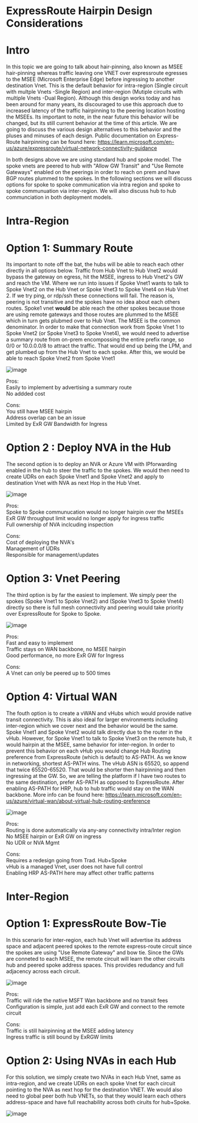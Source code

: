 # ExpressRoute Hairpin Design Considerations

# Intro
In this topic we are going to talk about hair-pinning, also known as MSEE hair-pinning whereas traffic leaving one VNET over expressroute egresses to the MSEE (Microsoft Enterprise Edge) before ingressing to another destination Vnet. This is the default behavior for intra-region (Single circuit with multple Vnets -Single Region) and inter-region (Mutiple circuits with multiple Vnets -Dual Region). Although this design works today and has been around for many years, its discouraged to use this approach due to increased latency of the traffic hairpinning to the peering location hosting the MSEEs. Its important to note, in the near future this behavior will be changed, but its still current behavior at the time of this article. We are going to discuss the various design alternatives to this behavior and the pluses and minuses of each design. Public documentation on Express-Route hairpinning can be found here: https://learn.microsoft.com/en-us/azure/expressroute/virtual-network-connectivity-guidance

In both designs above we are using standard hub and spoke model. The spoke vnets are peered to hub with "Allow GW Transit" and "Use Remote Gateways" enabled on the peerings in order to reach on prem and have BGP routes plummed to the spokes. In the following sections we will discuss options for spoke to spoke communication via intra region and spoke to spoke communuation via inter-region. We will also discuss hub to hub communciation in both deployment models.

# Intra-Region 
# Option 1: Summary Route
Its important to note off the bat, the hubs will be able to reach each other directly in all options below. Traffic from Hub Vnet to Hub Vnet2 would bypass the gateway on egress, hit the MSEE, ingress to Hub Vnet2's GW and reach the VM. Where we run into issues if Spoke Vnet1 wants to talk to Spoke Vnet2 on the Hub Vnet or Spoke Vnet3 to Spoke Vnet4 on Hub Vnet 2. If we try ping, or rdp/ssh these connections will fail. The reason is, peering is not transitive and the spokes have no idea about each others routes. Spoke1 vnet **would** be able reach the other spokes because those are using remote gateways and those routes are plummed to the MSEE which in turn gets plubmed over to Hub Vnet. The MSEE is the common denominator. In order to make that connection work from Spoke Vnet 1 to Spoke Vnet2 (or Spoke Vnet3 to Spoke Vnet4), we would need to advertise a summary route from on-prem encompossing the entire prefix range, so 0/0 or 10.0.0.0/8 to attract the traffic. That would end up being the LPM, and get plumbed up from the Hub Vnet to each spoke. After this, we would be able to reach Spoke Vnet2 from Spoke Vnet1

![image](https://user-images.githubusercontent.com/55964102/195739906-db45a66b-03be-4c9c-8e9a-63252c73cd72.png)


Pros:
<br>
Easily to implement by advertising a summary route
<br>
No addded cost

Cons:
<br>
You still have MSEE hairpin
<br>
Address overlap can be an issue
<br>
Limited by ExR GW Bandwidth for Ingress

# Option 2 : Deploy NVA in the Hub
The second option is to deploy an NVA or Azure VM with IPforwarding enabled in the hub to steer the traffic to the spokes. We would then need to create UDRs on each Spoke Vnet1 and Spoke Vnet2 and apply to destination Vnet with NVA as next Hop in the Hub Vnet. 

![image](https://user-images.githubusercontent.com/55964102/195955930-76d32b2e-26b2-4afe-b9ed-04894d346ac7.png)

Pros:
<br>
Spoke to Spoke communucation would no longer hairpin over the MSEEs
<br>
ExR GW throughput limit would no longer apply for ingress traffic
<br>
Full ownership of NVA inclcuding inspection 

Cons:
<br>
Cost of deploying the NVA's
<br>
Management of UDRs
<br>
Responsible for management/updates
<br>

# Option 3: Vnet Peering
The third option is by far the easiest to implement. We simply peer the spokes (Spoke Vnet1 to Spoke Vnet2) and (Spoke Vnet3 to Spoke Vnet4) directly so there is full mesh connectivity and peering would take priority over ExpressRoute for Spoke to Spoke.

![image](https://user-images.githubusercontent.com/55964102/195743838-67ef3797-eeb1-473a-b3e3-2688e453940b.png)

Pros:
<br>
Fast and easy to implement
<br>
Traffic stays on WAN backbone, no MSEE hairpin
<br>
Good performance, no more ExR GW for Ingress

Cons:
<br>
A Vnet can only be peered up to 500 times

# Option 4: Virtual WAN
The fouth option is to create a vWAN and vHubs which would provide native transit connectivity. This is also ideal for larger environments including inter-region which we cover next and the behavior would be the same. Spoke Vnet1 and Spoke Vnet2 would talk directly due to the router in the vHub. However, for Spoke Vnet1 to talk to Spoke Vnet3 on the remote hub, it would hairpin at the MSEE, same behavior for inter-region. In order to prevent this behavior on each vHub you would change Hub Routing preference from ExpressRoute (which is default) to AS-PATH. As we know in networking, shortest AS-PATH wins. The vHub ASN is 65520, so append that twice 65520-65520. That would be shorter then hairpinning and then ingressing at the GW. So, we are telling the platform if I have two routes to the same destination, prefer AS-PATH as opposed to ExpressRoute. After enabling AS-PATH for HRP, hub to hub traffic would stay on the WAN backbone. More info can be found here:
https://learn.microsoft.com/en-us/azure/virtual-wan/about-virtual-hub-routing-preference

![image](https://user-images.githubusercontent.com/55964102/195915372-9d0675bc-1669-4d22-b8e6-5ac0265c7183.png)

Pros:
<br>
Routing is done automatically via any-any connectivity intra/Inter region
<br>
No MSEE hairpin or ExR GW on ingress
<br>
No UDR or NVA Mgmt

Cons:
<br>
Requires a redesign going from Trad. Hub+Spoke
<br>
vHub is a managed Vnet, user does not have full control
<br>
Enabling HRP AS-PATH here may affect other traffic patterns

# Inter-Region

# Option 1: ExpressRoute Bow-Tie
In this scenario for inter-region, each hub Vnet will advertise its address space and adjacent peered spokes to the remote express-route circuit since the spokes are using "Use Remote Gateway" and bow tie. Since the GWs are conneted to each MSEE, the remote circuit will learn the other circuits hub and peered spoke address spaces. This provides redudancy and full adjacency across each circuit. 

![image](https://user-images.githubusercontent.com/55964102/195952342-0384fdf7-2894-4af6-8361-ace3dd346f84.png)

Pros:
<br>
Traffic will ride the native MSFT Wan backbone and no transit fees
<br>
Configuration is simple, just add each ExR GW and connect to the remote circuit

Cons:
<br>
Traffic is still hairpinning at the MSEE adding latency
<br>
Ingress traffic is still bound by ExRGW limits

# Option 2: Using NVAs in each Hub
For this solution, we simply create two NVAs in each Hub Vnet, same as intra-region, and we create UDRs on each spoke Vnet for each circuit pointing to the NVA as next hop for the destination VNET. We would also need to global peer both hub VNETs, so that they would learn each others address-space and have full reachability across both ciruits for hub+Spoke.

![image](https://user-images.githubusercontent.com/55964102/195956843-4e4c9044-3efd-49a9-9b5f-8c1f1f70f163.png)














 


